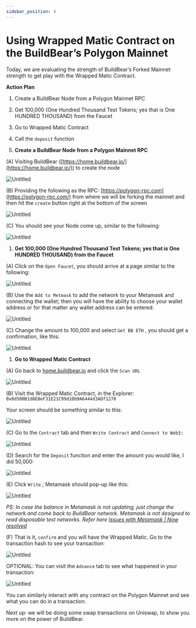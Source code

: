 ```yaml
---
sidebar_position: 4
---
```


# Using Wrapped Matic Contract on the BuildBear’s Polygon Mainnet

Today, we are evaluating the strength of BuildBear’s Forked Mainnet strength to get play with the Wrapped Matic Contract.

**Action Plan**

1. Create a BuildBear Node from a Polygon Mainnet RPC
2. Get 100,000 (One Hundred Thousand Test Tokens; yes that is One HUNDRED THOUSAND) from the Faucet
3. Go to Wrapped Matic Contract
4. Call the `deposit` function

1. **Create a BuildBear Node from a Polygon Mainnet RPC**

(A) Visiting BuildBear ([https://home.buildbear.io/](https://home.buildbear.io/)) to create the node

![Untitled](./UsingWrappedMatic/Untitled.png)

(B) Providing the following as the RPC: [https://polygon-rpc.com](https://polygon-rpc.com/) from where we will be forking the mainnet and then hit the `create` button right at the bottom of the screen

![Untitled](./UsingWrappedMatic/Untitled%201.png)

(C) You should see your Node come up, similar to the following:

![Untitled](./UsingWrappedMatic/Untitled%202.png)

1. **Get 100,000 (One Hundred Thousand Test Tokens; yes that is One HUNDRED THOUSAND) from the Faucet**

(A) Click on the `Open Faucet`, you should arrive at a page similar to the following:

![Untitled](./UsingWrappedMatic/Untitled%203.png)

(B) Use the `Add to Metmask` to add the network to your Metamask and connecting the wallet; then you will have the ability to choose your wallet address or for that matter any wallet address can be entered:

![Untitled](./UsingWrappedMatic/Untitled%204.png)

(C) Change the amount to 100,000 and select `Get BB ETH` , you should get a confirmation, like this:

![Untitled](./UsingWrappedMatic/Untitled%205.png)

1. **Go to Wrapped Matic Contract**

(A) Go back to [home.buildbear.io](http://home.buildbear.io) and click the `Scan URL`

![Untitled](./UsingWrappedMatic/Untitled%206.png)

(B) Visit the Wrapped Matic Contract, in the Explorer: `0x0d500B1d8E8eF31E21C99d1Db9A6444d3ADf1270`

Your screen should be something similar to this:

![Untitled](./UsingWrappedMatic/Untitled%207.png)

(C) Go to the `Contract` tab and then `Write Contract` and `Connect to Web3:`

![Untitled](./UsingWrappedMatic/Untitled%208.png)

(D) Search for the `Deposit` function and enter the amount you would like, I did 50,000:

![Untitled](./UsingWrappedMatic/Untitled%209.png)

(E) Click `Write` ; Metamask should pop-up like this:

![Untitled](./UsingWrappedMatic/Untitled%2010.png)

*PS: In case the balance in Metamask is not updating, just change the network and come back to BuildBear network.  Metamask is not designed to read disposable test networks.  Refer here [Issues with Metamask | Now resolved](https://www.notion.so/Issues-with-Metamask-Now-resolved-c6326bd44b9549f58649fe3f3e0790a3)* 

(F) That is it, `confirm` and you will have the Wrapped Matic.  Go to the transaction hash to see your transaction:

![Untitled](./UsingWrappedMatic/Untitled%2011.png)

OPTIONAL: You can visit the `Advance` tab to see what happened in your transaction:

![Untitled](./UsingWrappedMatic/Untitled%2012.png)

You can similarly interact with any contract on the Polygon Mainnet and see what you can do in a transaction.

Next up: we will be doing some swap transactions on Uniswap, to show you more on the power of BuildBear.